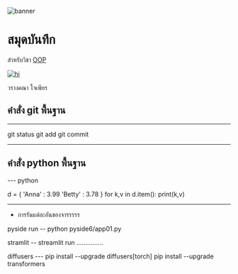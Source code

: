 ![banner](https://scontent.fnak4-2.fna.fbcdn.net/v/t39.30808-6/424650690_1601781520656078_5163276583517120242_n.jpg?_nc_cat=108&ccb=1-7&_nc_sid=dd5e9f&_nc_eui2=AeGkpjhB7LKJckKKkPSc9WOctVBzduRGpu-1UHN25Eam77bpm1mv21zCPJfIvmuASrYNrSCFwDoKkCOR9KEFPoIZ&_nc_ohc=8X-8O3TYfpAAX9289PS&_nc_ht=scontent.fnak4-2.fna&oh=00_AfApLGt-4baYKtbGgKV0_aBk6Jjrl-VwALBlF_cpNLOSEA&oe=65D4E634)

# สมุดบันทึก

สำหรับวิชา [OOP](https://ibounet.github.io)

[![hi](https://scontent.fnak4-1.fna.fbcdn.net/v/t39.30808-6/419721720_1593384984829065_3859595023019112709_n.jpg?stp=cp6_dst-jpg&_nc_cat=103&ccb=1-7&_nc_sid=dd5e9f&_nc_eui2=AeFybgVTNnr1i3Mtss4-ojfYPQRsRHnRzhU9BGxEedHOFRx_qZJ-qyvHyMX_152go7iUXjY8VyXMOF0l_l39Kruo&_nc_ohc=qUfcq_6URukAX_fISqN&_nc_ht=scontent.fnak4-1.fna&oh=00_AfBsw-6rPO-Sz8frChFrr1wDNE24kJEmiVrUyumm6AQUIw&oe=65D34C20)](https://www.facebook.com/nex.samez/?locale=th_TH)

วรางคณา ใจเพียร

## คำสั่ง git พื้นฐาน
---

git status
git add
git commit 

---

## คำสั่ง python พื้นฐาน

--- python 

d = { 'Anna' : 3.99 'Betty' : 3.78 }
for k,v in d.item():
  print(k,v)
  
---

* การรันแต่ละอันของจารรรรร 

pyside run -- python pyside6/app01.py

stramlit -- streamlit run ...............

diffusers ---
 pip install --upgrade diffusers[torch]
 pip install --upgrade transformers